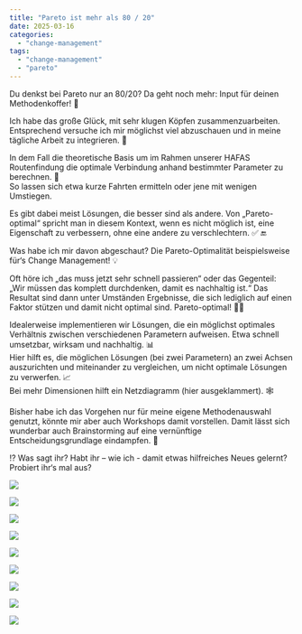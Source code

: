 ```yaml
---
title: "Pareto ist mehr als 80 / 20"
date: 2025-03-16
categories: 
  - "change-management"
tags: 
  - "change-management"
  - "pareto"
---
```


Du denkst bei Pareto nur an 80/20? Da geht noch mehr: Input für deinen Methodenkoffer! 🎒  
  
Ich habe das große Glück, mit sehr klugen Köpfen zusammenzuarbeiten.  
Entsprechend versuche ich mir möglichst viel abzuschauen und in meine tägliche Arbeit zu integrieren. 🧠  
  
In dem Fall die theoretische Basis um im Rahmen unserer HAFAS Routenfindung die optimale Verbindung anhand bestimmter Parameter zu berechnen. 🚄  
So lassen sich etwa kurze Fahrten ermitteln oder jene mit wenigen Umstiegen.  
  
Es gibt dabei meist Lösungen, die besser sind als andere. Von „Pareto-optimal“ spricht man in diesem Kontext, wenn es nicht möglich ist, eine Eigenschaft zu verbessern, ohne eine andere zu verschlechtern. ✅ 🔚  
  
Was habe ich mir davon abgeschaut? Die Pareto-Optimalität beispielsweise für‘s Change Management! 💡  
  
Oft höre ich „das muss jetzt sehr schnell passieren“ oder das Gegenteil: „Wir müssen das komplett durchdenken, damit es nachhaltig ist.“ Das Resultat sind dann unter Umständen Ergebnisse, die sich lediglich auf einen Faktor stützen und damit nicht optimal sind. Pareto-optimal! 🙅‍♂️  
  
Idealerweise implementieren wir Lösungen, die ein möglichst optimales Verhältnis zwischen verschiedenen Parametern aufweisen. Etwa schnell umsetzbar, wirksam und nachhaltig. 📊  
Hier hilft es, die möglichen Lösungen (bei zwei Parametern) an zwei Achsen auszurichten und miteinander zu vergleichen, um nicht optimale Lösungen zu verwerfen. 📈  
Bei mehr Dimensionen hilft ein Netzdiagramm (hier ausgeklammert). 🕸️  
  
Bisher habe ich das Vorgehen nur für meine eigene Methodenauswahl genutzt, könnte mir aber auch Workshops damit vorstellen. Damit lässt sich wunderbar auch Brainstorming auf eine vernünftige Entscheidungsgrundlage eindampfen. 💬  
  
⁉️ Was sagt ihr? Habt ihr – wie ich - damit etwas hilfreiches Neues gelernt? Probiert ihr‘s mal aus?

![](images/image-7.png)

![](images/image-8.png)

![](images/image-9.png)

![](images/image-10.png)

![](images/image-11.png)

![](images/image-12.png)

![](images/image-13.png)

![](images/image-14.png)

![](images/image-15.png)
